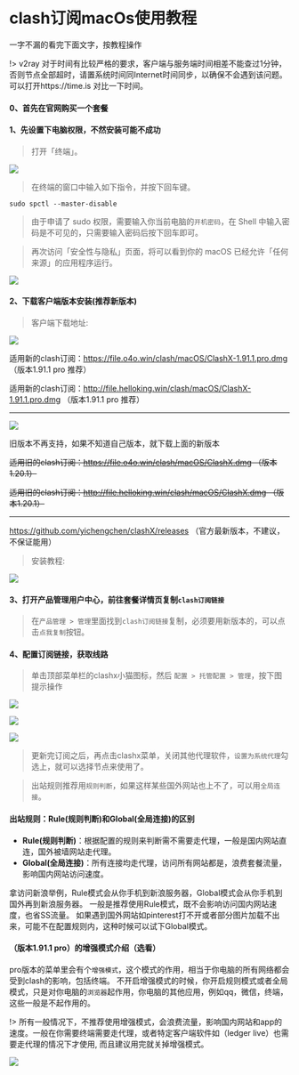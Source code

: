 # clash订阅macOs使用教程

一字不漏的看完下面文字，按教程操作

!> v2ray 对于时间有比较严格的要求，客户端与服务端时间相差不能查过1分钟，否则节点全部超时，请置系统时间同Internet时间同步，以确保不会遇到该问题。可以打开https://time.is 对比一下时间。

#### 0、首先在官网购买一个套餐

<!-- https://kingfast.cc/buy

如果上面的网址打不开看下面的教程：

https://www.zybuluo.com/hellozubuluo/note/1728024 -->



#### 1、先设置下电脑权限，不然安装可能不成功

> 打开「终端」。

![](/img/mac1.png)

> 在终端的窗口中输入如下指令，并按下回车键。

```
sudo spctl --master-disable
```

> 由于申请了 sudo 权限，需要输入你当前电脑的`开机密码`，在 Shell 中输入密码是不可见的，只需要输入密码后按下回车即可。

> 再次访问「安全性与隐私」页面，将可以看到你的 macOS 已经允许「任何来源」的应用程序运行。

![](/img/mac2.png)

#### 2、下载客户端版本安装(推荐新版本)

> 客户端下载地址:

![](/img/new-clash.png)

适用新的clash订阅：https://file.o4o.win/clash/macOS/ClashX-1.91.1.pro.dmg （版本1.91.1 pro 推荐）

适用新的clash订阅：http://file.helloking.win/clash/macOS/ClashX-1.91.1.pro.dmg （版本1.91.1 pro 推荐）

---
![](/img/old-clash.png)

旧版本不再支持，如果不知道自己版本，就下载上面的新版本

~~适用旧的clash订阅：https://file.o4o.win/clash/macOS/ClashX.dmg （版本1.20.1）~~

~~适用旧的clash订阅：http://file.helloking.win/clash/macOS/ClashX.dmg （版本1.20.1）~~

---

https://github.com/yichengchen/clashX/releases （官方最新版本，不建议，不保证能用）

> 安装教程:

![](/img/mac/m1.png)

#### 3、打开产品管理用户中心，前往套餐详情页复制`clash订阅链接`

> 在`产品管理 > 管理`里面找到`clash订阅链接`复制，必须要用新版本的，可以点击`点我复制`按钮。

#### 4、配置订阅链接，获取线路

> 单击顶部菜单栏的clashx小猫图标，然后 `配置 > 托管配置 > 管理`，按下图提示操作

![](/img/mac/m2.png)

![](/img/mac/m3.png)

![](/img/mac/m4.png)

> 更新完订阅之后，再点击clashx菜单，关闭其他代理软件，`设置为系统代理`勾选上，就可以选择节点来使用了。

> 出站规则推荐用`规则判断`，如果这样某些国外网站也上不了，可以用`全局连接`。

#### 出站规则：Rule(规则判断)和Global(全局连接)的区别

- **Rule(规则判断)**：根据配置的规则来判断需不需要走代理，一般是国内网站直连，国外被墙网站走代理。
- **Global(全局连接)**：所有连接均走代理，访问所有网站都是，浪费套餐流量，影响国内网站访问速度。

拿访问新浪举例，Rule模式会从你手机到新浪服务器，Global模式会从你手机到国外再到新浪服务器。
一般是推荐使用Rule模式，既不会影响访问国内网站速度，也省SS流量。
如果遇到国外网站如pinterest打不开或者部分图片加载不出来，可能不在配置规则内，这种时候可以试下Global模式。

#### （版本1.91.1 pro）的增强模式介绍（选看）

pro版本的菜单里会有个`增强模式`，这个模式的作用，相当于你电脑的所有网络都会受到clash的影响，包括终端。
不开启增强模式的时候，你开启规则模式或者全局模式，只是对你电脑的`浏览器`起作用，你电脑的其他应用，例如qq，微信，终端，这些一般是不起作用的。

!> 所有一般情况下，不推荐使用增强模式，会浪费流量，影响国内网站和app的速度。一般在你需要终端需要走代理，或者特定客户端软件如（ledger live）也需要走代理的情况下才使用, 而且建议用完就关掉增强模式。

![](/img/enhance.png)
